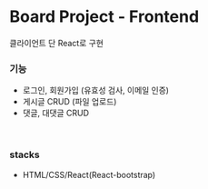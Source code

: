 # Board Project - Frontend

클라이언트 단 React로 구현

### 기능

- 로그인, 회원가입 (유효성 검사, 이메일 인증)
- 게시글 CRUD (파일 업로드)
- 댓글, 대댓글 CRUD

<br/>

### stacks

- HTML/CSS/React(React-bootstrap)

<br/>
